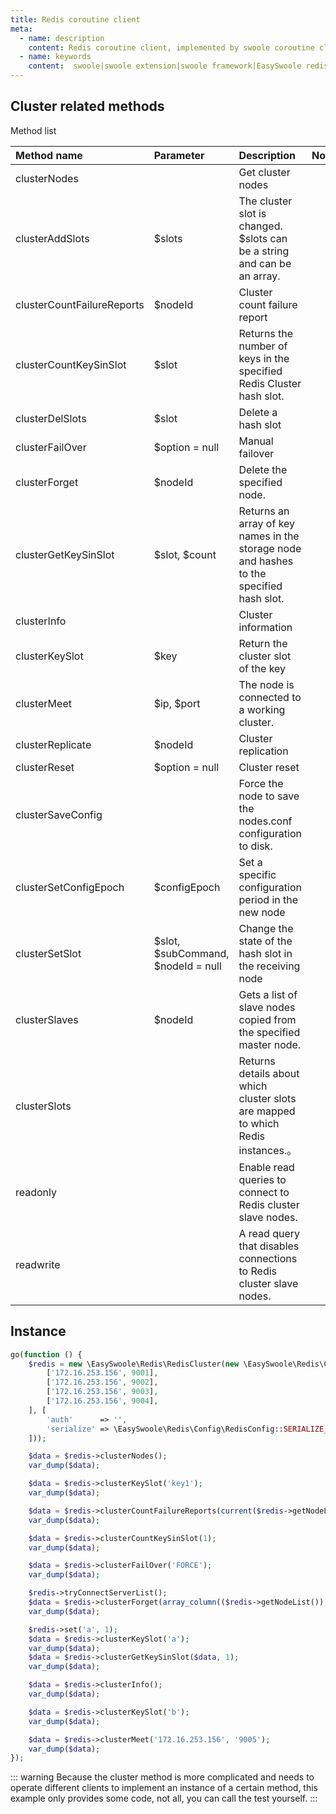 ```yaml
---
title: Redis coroutine client
meta:
  - name: description
    content: Redis coroutine client, implemented by swoole coroutine client, covering redis 99% method
  - name: keywords
    content:  swoole|swoole extension|swoole framework|EasySwoole redis| Swoole redis coroutine client|swoole Redis|redis coroutine
---
```

## Cluster related methods
Method list

| Method name                   | Parameter                               | Description                                               | Notes |
|:---------------------------|:-----------------------------------|:--------------------------------------------------|:----|
| clusterNodes               |                                    | Get cluster nodes                |     |
| clusterAddSlots            | $slots                             | The cluster slot is changed. $slots can be a string and can be an array.       |     |
| clusterCountFailureReports | $nodeId                            | Cluster count failure report              |     |
| clusterCountKeySinSlot     | $slot                              | Returns the number of keys in the specified Redis Cluster hash slot.         |     |
| clusterDelSlots            | $slot                              | Delete a hash slot               |     |
| clusterFailOver            | $option = null                     | Manual failover                |     |
| clusterForget              | $nodeId                            | Delete the specified node.              |     |
| clusterGetKeySinSlot       | $slot, $count                      | Returns an array of key names in the storage node and hashes to the specified hash slot.|     |
| clusterInfo                |                                    | Cluster information                 |     |
| clusterKeySlot             | $key                               | Return the cluster slot of the key                |     |
| clusterMeet                | $ip, $port                         | The node is connected to a working cluster.            |     |
| clusterReplicate           | $nodeId                            | Cluster replication                 |     |
| clusterReset               | $option = null                     | Cluster reset                 |     |
| clusterSaveConfig          |                                    | Force the node to save the nodes.conf configuration to disk.         |     |
| clusterSetConfigEpoch      | $configEpoch                       | Set a specific configuration period in the new node         |     |
| clusterSetSlot             | $slot, $subCommand, $nodeId = null | Change the state of the hash slot in the receiving node          |     |
| clusterSlaves              | $nodeId                            | Gets a list of slave nodes copied from the specified master node.       |     |
| clusterSlots               |                                    | Returns details about which cluster slots are mapped to which Redis instances.。 |     |
| readonly                   |                                    | Enable read queries to connect to Redis cluster slave nodes.       |     |
| readwrite                  |                                    | A read query that disables connections to Redis cluster slave nodes.                                             |     |




## Instance
```php
go(function () {
    $redis = new \EasySwoole\Redis\RedisCluster(new \EasySwoole\Redis\Config\RedisClusterConfig([
        ['172.16.253.156', 9001],
        ['172.16.253.156', 9002],
        ['172.16.253.156', 9003],
        ['172.16.253.156', 9004],
    ], [
        'auth'      => '',
        'serialize' => \EasySwoole\Redis\Config\RedisConfig::SERIALIZE_PHP
    ]));

    $data = $redis->clusterNodes();
    var_dump($data);

    $data = $redis->clusterKeySlot('key1');
    var_dump($data);

    $data = $redis->clusterCountFailureReports(current($redis->getNodeList())['name']);
    var_dump($data);

    $data = $redis->clusterCountKeySinSlot(1);
    var_dump($data);

    $data = $redis->clusterFailOver('FORCE');
    var_dump($data);

    $redis->tryConnectServerList();
    $data = $redis->clusterForget(array_column(($redis->getNodeList()), 'name')[0]);
    var_dump($data);

    $redis->set('a', 1);
    $data = $redis->clusterKeySlot('a');
    var_dump($data);
    $data = $redis->clusterGetKeySinSlot($data, 1);
    var_dump($data);

    $data = $redis->clusterInfo();
    var_dump($data);

    $data = $redis->clusterKeySlot('b');
    var_dump($data);

    $data = $redis->clusterMeet('172.16.253.156', '9005');
    var_dump($data);
});

```

::: warning
 Because the cluster method is more complicated and needs to operate different clients to implement an instance of a certain method, this example only provides some code, not all, you can call the test yourself.
:::
